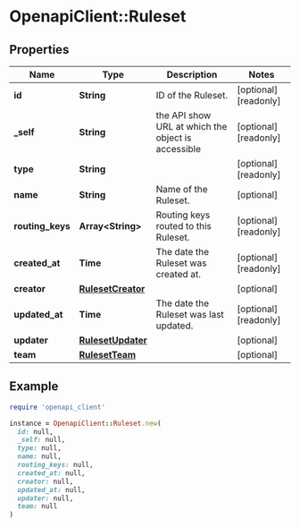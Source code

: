# OpenapiClient::Ruleset

## Properties

| Name | Type | Description | Notes |
| ---- | ---- | ----------- | ----- |
| **id** | **String** | ID of the Ruleset. | [optional][readonly] |
| **_self** | **String** | the API show URL at which the object is accessible | [optional][readonly] |
| **type** | **String** |  | [optional][readonly] |
| **name** | **String** | Name of the Ruleset. | [optional] |
| **routing_keys** | **Array&lt;String&gt;** | Routing keys routed to this Ruleset. | [optional][readonly] |
| **created_at** | **Time** | The date the Ruleset was created at. | [optional][readonly] |
| **creator** | [**RulesetCreator**](RulesetCreator.md) |  | [optional] |
| **updated_at** | **Time** | The date the Ruleset was last updated. | [optional][readonly] |
| **updater** | [**RulesetUpdater**](RulesetUpdater.md) |  | [optional] |
| **team** | [**RulesetTeam**](RulesetTeam.md) |  | [optional] |

## Example

```ruby
require 'openapi_client'

instance = OpenapiClient::Ruleset.new(
  id: null,
  _self: null,
  type: null,
  name: null,
  routing_keys: null,
  created_at: null,
  creator: null,
  updated_at: null,
  updater: null,
  team: null
)
```

